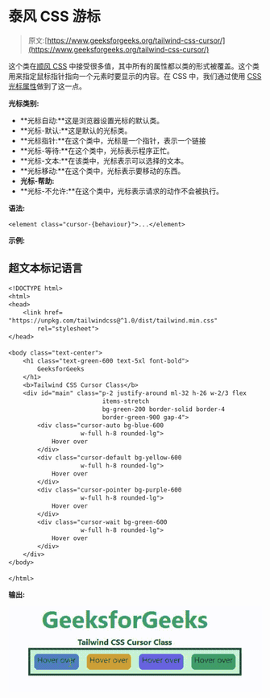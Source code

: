 # 泰风 CSS 游标

> 原文:[https://www.geeksforgeeks.org/tailwind-css-cursor/](https://www.geeksforgeeks.org/tailwind-css-cursor/)

这个类在[顺风 CSS](https://www.geeksforgeeks.org/css-tailwind-introduction/) 中接受很多值，其中所有的属性都以类的形式被覆盖。这个类用来指定鼠标指针指向一个元素时要显示的内容。在 CSS 中，我们通过使用 [CSS 光标属性](https://www.geeksforgeeks.org/css-cursor-property/)做到了这一点。

**光标类别:**

*   **光标自动:**这是浏览器设置光标的默认类。
*   **光标-默认:**这是默认的光标类。
*   **光标指针:**在这个类中，光标是一个指针，表示一个链接
*   **光标-等待:**在这个类中，光标表示程序正忙。
*   **光标-文本:**在该类中，光标表示可以选择的文本。
*   **光标移动:**在这个类中，光标表示要移动的东西。
*   **光标-帮助:**
*   **光标-不允许:**在这个类中，光标表示请求的动作不会被执行。

**语法:**

```
<element class="cursor-{behaviour}">...</element>
```

**示例:**

## 超文本标记语言

```
<!DOCTYPE html>
<html>
<head> 
    <link href= 
"https://unpkg.com/tailwindcss@^1.0/dist/tailwind.min.css"
        rel="stylesheet"> 
</head> 

<body class="text-center"> 
    <h1 class="text-green-600 text-5xl font-bold"> 
        GeeksforGeeks 
    </h1> 
    <b>Tailwind CSS Cursor Class</b> 
    <div id="main" class="p-2 justify-around ml-32 h-26 w-2/3 flex 
                          items-stretch 
                          bg-green-200 border-solid border-4 
                          border-green-900 gap-4"> 
        <div class="cursor-auto bg-blue-600 
                    w-full h-8 rounded-lg">
            Hover over
        </div> 
        <div class="cursor-default bg-yellow-600 
                    w-full h-8 rounded-lg">
            Hover over
        </div> 
        <div class="cursor-pointer bg-purple-600 
                    w-full h-8 rounded-lg">
            Hover over
        </div> 
        <div class="cursor-wait bg-green-600 
                    w-full h-8 rounded-lg">
            Hover over
        </div> 
    </div> 
</body> 

</html>
```

**输出:**

![](img/713b875f60e935acdfa449d539754dea.png)